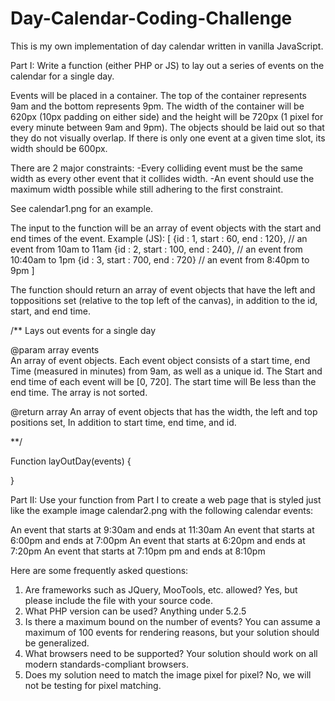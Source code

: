 Day-Calendar-Coding-Challenge
=========================

This is my own implementation of day calendar written in vanilla JavaScript.

Part I: Write a function (either PHP or JS) to lay out a series of events on the calendar for a single day.
 
Events will be placed in a container.  The top of the container represents 9am and the bottom represents 9pm. The width of the container will be 620px (10px padding on either side) and the height will be 720px (1 pixel for every minute between 9am and 9pm). The objects should be laid out so that they do not visually overlap. If there is only one event at a given time slot, its width should be 600px.
 
There are 2 major constraints:
-Every colliding event must be the same width as every other event that it collides width.
-An event should use the maximum width possible while still adhering to the first constraint.
 
See calendar1.png for an example.
 
The input to the function will be an array of event objects with the start and end times of the event. Example (JS):
[
{id : 1, start : 60, end : 120},  // an event from 10am to 11am {id : 2, start : 100, end : 240}, // an event from 10:40am to 1pm {id : 3, start : 700, end : 720}  // an event from 8:40pm to 9pm ]
 
The function should return an array of event objects that have the left and toppositions set (relative to the top left of the canvas), in addition to the id, start, and end time.
 
/**
Lays out events for a single  day
 
@param array  events  
 An array of event objects. Each event object consists of a start time, end
 Time (measured in minutes) from 9am, as well as a unique id. The
 Start and end time of each event will be [0, 720]. The start time will
 Be less than the end time.  The array is not sorted.
 
 @return array
 An array of event objects that has the width, the left and top positions set,
 In addition to start time, end time, and id. 
 
**/
 
Function  layOutDay(events) {
 
}
 
Part II: Use your function from Part I to create a web page that is styled just like the example image  calendar2.png with the following calendar events:
 
An event that starts at 9:30am and ends at 11:30am
An event that starts at 6:00pm and ends at 7:00pm
An event that starts at 6:20pm and ends at 7:20pm
An event that starts at 7:10pm pm and ends at 8:10pm
 
 Here are some frequently asked questions:
1. Are frameworks such as JQuery, MooTools, etc. allowed?  Yes, but please include the file with your source code.
2. What PHP version can be used? Anything under 5.2.5
3. Is there a maximum bound on the number of events?  You can assume a maximum of 100 events for rendering reasons, but your solution should be generalized.
4. What browsers need to be supported? Your solution should work on all modern standards-compliant browsers.
5. Does my solution need to match the image pixel for pixel? No, we will not be testing for pixel matching.
